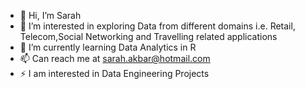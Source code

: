 - 👋 Hi, I’m Sarah
- 👀 I’m interested in exploring Data from different domains i.e. Retail, Telecom,Social Networking and  Travelling related applications
- 🌱 I’m currently learning Data Analytics in R
- 📫 Can reach me at sarah.akbar@hotmail.com
- ⚡ I am interested in Data Engineering Projects

<!---
sarahwarraich/sarahwarraich is a ✨ special ✨ repository because its `README.md` (this file) appears on your GitHub profile.
You can click the Preview link to take a look at your changes.
--->

